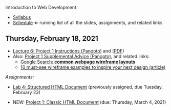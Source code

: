 Introduction to Web Development

- [Syllabus](syllabus.md)
- [Schedule](schedule.md)   &lArr; running list of all the slides, assignments, and related links

## Thursday, February 18, 2021

- [Lecture 6: Project 1 Instructions (Panopto)](https://rochester.hosted.panopto.com/Panopto/Pages/Viewer.aspx?id=727f9a33-3b98-45bd-a653-acd20114c935) and ([PDF](06-project1-instructions/project1-review.pdf))
- Also: [Project 1 Supplemental Advice (Panopto)](https://rochester.hosted.panopto.com/Panopto/Pages/Viewer.aspx?id=c4f3d1ae-da77-4a8b-b22e-acd201379d13), and related links: 
  - [Google Search: **common webpage wireframe layouts**](https://www.google.com/search?q=common+webpage+wireframe+layouts)
  - [10 must-see wireframe examples to inspire your next design (article)](https://cacoo.com/blog/10-must-see-wireframe-examples-inspire-next-design/)

*Assignments:*

- [Lab 4: Structured HTML Document](lab04-structured-html-document/instructions.md) (previously assigned, due Tuesday, February 23)

- NEW: [Project 1: Classic HTML Document](project01-classic-html-document/instructions.md) (due: Thursday, March 4, 2021)

